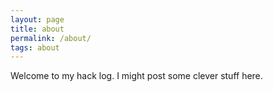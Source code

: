 ```yaml
---
layout: page
title: about
permalink: /about/
tags: about
---
```


Welcome to my hack log. I might post some clever stuff here.
